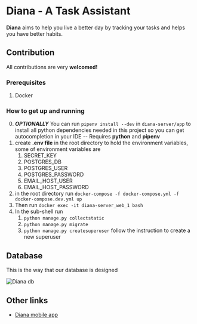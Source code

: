 # Diana - A Task Assistant

**Diana** aims to help you live a better day by tracking your tasks and helps you have better habits.

## Contribution

All contributions are very **welcomed!**

### Prerequisites

1. Docker

### How to get up and running

0. **_OPTIONALLY_** You can run `pipenv install --dev` in `diana-server/app` to install all python dependencies needed in this project so you can get autocompletion in your IDE -- Requires **python** and **pipenv**
1. create **.env file** in the root directory to hold the environment variables, some of environment variables are
   1. SECRET_KEY
   2. POSTGRES_DB
   3. POSTGRES_USER
   4. POSTGRES_PASSWORD
   5. EMAIL_HOST_USER
   6. EMAIL_HOST_PASSWORD
2. in the root directory run `docker-compose -f docker-compose.yml -f docker-compose.dev.yml up`
3. Then run `docker exec -it diana-server_web_1 bash`
4. In the sub-shell run
   1. `python manage.py collectstatic`
   2. `python manage.py migrate`
   3. `python manage.py createsuperuser` follow the instruction to create a new superuser

## Database

This is the way that our database is designed

![Diana db](https://user-images.githubusercontent.com/75932114/105176817-d1bb3280-5b36-11eb-9b13-9a1704f3bf31.png)

## Other links

- [Diana mobile app](https://github.com/softshape-team/diana-mobile)
